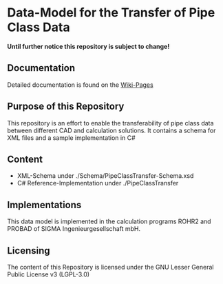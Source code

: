# Data-Model for the Transfer of Pipe Class Data

**Until further notice this repository is subject to change!**

## Documentation
Detailed documentation is found on the [Wiki-Pages](https://github.com/sigmaIngUn/PipeClassTransfer/wiki)

## Purpose of this Repository
This repository is an effort to enable the transferability of pipe class data between different CAD and calculation solutions.
It contains a schema for XML files and a sample implementation in C#

## Content
- XML-Schema under ./Schema/PipeClassTransfer-Schema.xsd
- C# Reference-Implementation under ./PipeClassTransfer

## Implementations
This data model is implemented in the calculation programs ROHR2 and PROBAD of SIGMA Ingenieurgesellschaft mbH.

## Licensing
The content of this Repository is licensed under the GNU Lesser General Public License v3 (LGPL-3.0)
